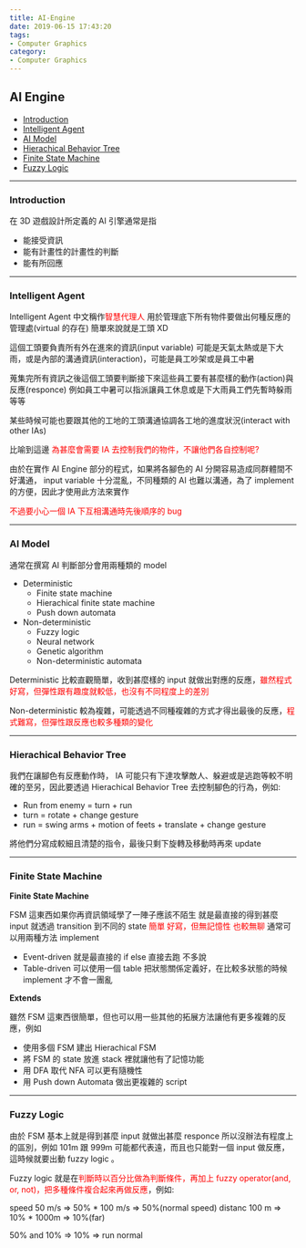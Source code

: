 ```yaml
---
title: AI-Engine
date: 2019-06-15 17:43:20
tags:
- Computer Graphics
category:
- Computer Graphics
---
```


## AI Engine

* [Introduction](#Introduction)
* [Intelligent Agent](#Intelligent-Agent)
* [AI Model](#AI-Model)
* [Hierachical Behavior Tree](#Hierachical-Behavior-Tree)
* [Finite State Machine](#Finite-State-Machine)
* [Fuzzy Logic](#Fuzzy-Logic)


<!--more-->

---

### Introduction

在 3D 遊戲設計所定義的 AI 引擎通常是指

* 能接受資訊
* 能有計畫性的計畫性的判斷
* 能有所回應

---

### Intelligent Agent

Intelligent Agent 中文稱作<font color='red'>智慧代理人</font>
用於管理底下所有物件要做出何種反應的管理處(virtual 的存在)
簡單來說就是工頭 XD

這個工頭要負責所有外在進來的資訊(input variable)
可能是天氣太熱或是下大雨，或是內部的溝通資訊(interaction)，可能是員工吵架或是員工中暑

蒐集完所有資訊之後這個工頭要判斷接下來這些員工要有甚麼樣的動作(action)與反應(responce)
例如員工中暑可以指派讓員工休息或是下大雨員工們先暫時躲雨等等

某些時候可能也要跟其他的工地的工頭溝通協調各工地的進度狀況(interact with other IAs)

比喻到這邊 <font color='red'>為甚麼會需要 IA 去控制我們的物件，不讓他們各自控制呢?</font>

由於在實作 AI Engine 部分的程式，如果將各腳色的 AI 分開容易造成同群體間不好溝通， input variable 十分混亂，不同種類的 AI 也難以溝通，為了 implement 的方便，因此才使用此方法來實作

<font color='red'>不過要小心一個 IA 下互相溝通時先後順序的 bug</font>

---

### AI Model

通常在撰寫 AI 判斷部分會用兩種類的 model

* Deterministic
  * Finite state machine
  * Hierachical finite state machine
  * Push down automata
* Non-deterministic
  * Fuzzy logic
  * Neural network
  * Genetic algorithm
  * Non-deterministic automata

Deterministic 比較直觀簡單，收到甚麼樣的 input 就做出對應的反應，<font color='red'>雖然程式好寫，但彈性跟有趣度就較低，也沒有不同程度上的差別</font>

Non-deterministic 較為複雜，可能透過不同種複雜的方式才得出最後的反應，<font color='red'>程式難寫，但彈性跟反應也較多種類的變化</font>

---

### Hierachical Behavior Tree

我們在讓腳色有反應動作時， IA 可能只有下達攻擊敵人、躲避或是逃跑等較不明確的至另，因此要透過 Hierachical Behavior Tree 去控制腳色的行為，例如: 

* Run from enemy = turn + run
* turn = rotate + change gesture
* run = swing arms + motion of feets + translate + change gesture

將他們分寫成較細且清楚的指令，最後只剩下旋轉及移動時再來 update

---

### Finite State Machine

**Finite State Machine**

FSM 這東西如果你再資訊領域學了一陣子應該不陌生
就是最直接的得到甚麼 input 就透過 transition 到不同的 state
<font color='red'>簡單 好寫，但無記憶性 也較無聊</font>
通常可以用兩種方法 implement

* Event-driven 就是最直接的 if else 直接去跑 不多說 
* Table-driven 可以使用一個 table 把狀態關係定義好，在比較多狀態的時候 implement 才不會一團亂

**Extends**

雖然 FSM 這東西很簡單，但也可以用一些其他的拓展方法讓他有更多複雜的反應，例如

* 使用多個 FSM 建出 Hierachical FSM 
* 將 FSM 的 state 放進 stack 裡就讓他有了記憶功能
* 用 DFA 取代 NFA 可以更有隨機性
* 用 Push down Automata 做出更複雜的 script

---

### Fuzzy Logic

由於 FSM 基本上就是得到甚麼 input 就做出甚麼 responce 所以沒辦法有程度上的區別，例如 101m 跟 999m 可能都代表遠，而且也只能對一個 input 做反應，這時候就要出動 fuzzy logic 。

Fuzzy logic 就是在<font color='red'>判斷時以百分比做為判斷條件，再加上 fuzzy operator(and, or, not)，把多種條件複合起來再做反應</font>，例如:

speed 50 m/s => 50% * 100 m/s => 50%(normal speed)
distanc 100 m => 10% * 1000m => 10%(far)

50% and 10% => 10% => run normal
